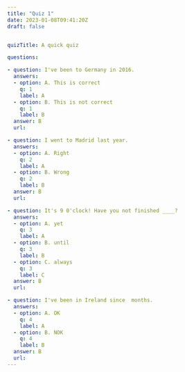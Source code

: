 ```yaml
---
title: "Quiz 1"
date: 2023-01-08T09:41:20Z
draft: false


quizTitle: A quick quiz

questions:

- question: I've been to Germany in 2016.
  answers:
  - option: A. This is correct
    q: 1
    label: A
  - option: B. This is not correct
    q: 1
    label: B   
  answer: B
  url:

- question: I went to Madrid last year.
  answers:
  - option: A. Right
    q: 2
    label: A
  - option: B. Wrong
    q: 2
    label: B   
  answer: B
  url:

- question: It's 9 0'clock! Have you not finished ____?
  answers:
  - option: A. yet
    q: 3
    label: A
  - option: B. until
    q: 3
    label: B
  - option: C. always
    q: 3
    label: C   
  answer: B
  url:

- question: I've been in Ireland since  months.
  answers:
  - option: A. OK
    q: 4
    label: A
  - option: B. NOK
    q: 4
    label: B   
  answer: B
  url:
---
```


